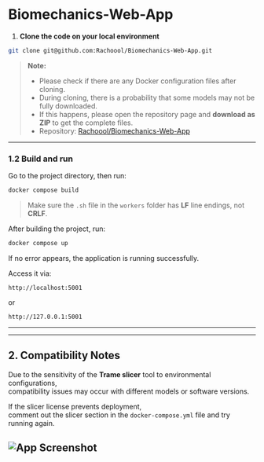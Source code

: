 # Biomechanics-Web-App

1. **Clone the code on your local environment**

```bash
git clone git@github.com:Rachoool/Biomechanics-Web-App.git

```

> **Note:**  
> - Please check if there are any Docker configuration files after cloning.  
> - During cloning, there is a probability that some models may not be fully downloaded.  
> - If this happens, please open the repository page and **download as ZIP** to get the complete files.  
> - Repository: [Rachoool/Biomechanics-Web-App](https://github.com/Rachoool/Biomechanics-Web-App)

---

### 1.2 Build and run

Go to the project directory, then run:

```bash
docker compose build
```

> Make sure the `.sh` file in the `workers` folder has **LF** line endings, not **CRLF**.

After building the project, run:

```bash
docker compose up
```

If no error appears, the application is running successfully.

Access it via:

```
http://localhost:5001
```
or
```
http://127.0.0.1:5001
```

---

---

## 2. Compatibility Notes

Due to the sensitivity of the **Trame slicer** tool to environmental configurations,  
compatibility issues may occur with different models or software versions.

If the slicer license prevents deployment,  
comment out the slicer section in the `docker-compose.yml` file and try running again.

![App Screenshot](docs/images/docker_yml.png)
---